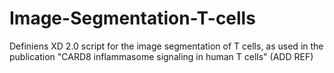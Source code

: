 # Image-Segmentation-T-cells
Definiens XD 2.0 script for the image segmentation of T cells, as used in the publication "CARD8 inflammasome signaling in human T cells" (ADD REF)
